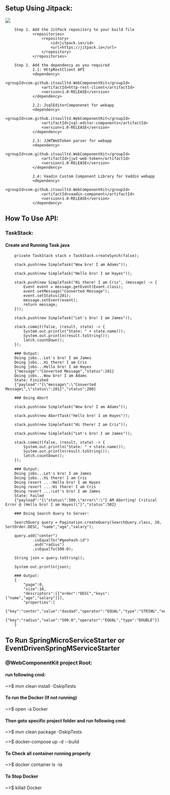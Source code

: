 ## Setup Using Jitpack:

[![](https://jitpack.io/v/itsoulltd/WebComponentKit.svg)](https://jitpack.io/#itsoulltd/WebComponentKit/1.0-RELEASE)

        Step 1. Add the JitPack repository to your build file
                <repositories>
                    <repository>
                        <id>jitpack.io</id>
                        <url>https://jitpack.io</url>
                    </repository>
                </repositories>
                
        Step 2. Add the dependency as you required
                2.1: HttpRestClient API
                <dependency>
                    <groupId>com.github.itsoulltd.WebComponentKit</groupId>
                    <artifactId>http-rest-client</artifactId>
                    <version>1.0-RELEASE</version>
                </dependency>
                
                2.2: JsqlEditorComponenet for webapp
                <dependency>
                    <groupId>com.github.itsoulltd.WebComponentKit</groupId>
                    <artifactId>jsql-editor-components</artifactId>
                    <version>1.0-RELEASE</version>
                </dependency>
                
                2.3: JJWTWebToken parser for webapp
                <dependency>
                    <groupId>com.github.itsoulltd.WebComponentKit</groupId>
                    <artifactId>jjwt-web-token</artifactId>
                    <version>1.0-RELEASE</version>
                </dependency>

                2.4: Vaadin Custom Component Library for Vaddin webapp
                <dependency>
                    <groupId>com.github.itsoulltd.WebComponentKit</groupId>
                    <artifactId>vaadin-component</artifactId>
                    <version>1.0-RELEASE</version>
                </dependency>
                
## How To Use API:

### TaskStack:

#### Create and Running Task.java

        private TaskStack stack = TaskStack.createSynch(false);
        
        stack.push(new SimpleTask("Wow bro! I am Adams"));
        
        stack.push(new SimpleTask("Hello bro! I am Hayes"));
        
        stack.push(new SimpleTask("Hi there! I am Cris", (message) -> {
            Event event = message.getEvent(Event.class);
            event.setMessage("Converted Message");
            event.setStatus(201);
            message.setEvent(event);
            return message;
        }));
        
        stack.push(new SimpleTask("Let's bro! I am James"));
        
        stack.commit(false, (result, state) -> {
            System.out.println("State: " + state.name());
            System.out.println(result.toString());
            latch.countDown();
        });
        
        ### Output:
        Doing jobs...Let's bro! I am James
        Doing jobs...Hi there! I am Cris
        Doing jobs...Hello bro! I am Hayes
        {"message":"Converted Message","status":201}
        Doing jobs...Wow bro! I am Adams
        State: Finished
        {"payload":"{\"message\":\"Converted Message\",\"status\":201}","status":200}
        
        ### Doing Abort
        
        stack.push(new SimpleTask("Wow bro! I am Adams"));
        
        stack.push(new AbortTask("Hello bro! I am Hayes"));
        
        stack.push(new SimpleTask("Hi there! I am Cris"));
        
        stack.push(new SimpleTask("Let's bro! I am James"));
        
        stack.commit(false, (result, state) -> {
            System.out.println("State: " + state.name());
            System.out.println(result.toString());
            latch.countDown();
        });
        
        ### Output:
        Doing jobs...Let's bro! I am James
        Doing jobs...Hi there! I am Cris
        Doing revert ...:Hello bro! I am Hayes
        Doing revert ...:Hi there! I am Cris
        Doing revert ...:Let's bro! I am James
        State: Failed
        {"payload":"{\"status\":500,\"error\":\"I AM Aborting! Critical Error @ (Hello bro! I am Hayes)\"}","status":502}
        
        ### Doing Search Query to Server:
        
        SearchQuery query = Pagination.createQuery(SearchQuery.class, 10, SortOrder.DESC, "name","age","salary");
        
        query.add("center")
                .isEqualTo("#geohash-id")
                .and("radius")
                .isEqualTo(500.0);

        String json = query.toString();
        
        System.out.println(json);
        
        ### Output:
        {   
            "page":0,
            "size":10,
            "descriptors":[{"order":"DESC","keys":["name","age","salary"]}],
            "properties":[
                {"key":"center","value":"dasdad","operator":"EQUAL","type":"STRING","nextKey":"radius","logic":"AND"},
                {"key":"radius","value":"500.0","operator":"EQUAL","type":"DOUBLE"}]
        }
        

## To Run SpringMicroServiceStarter or EventDrivenSpringMServiceStarter

### @WebComponentKit project Root:
#### run following cmd:
~>$ mvn clean install -DskipTests

#### To run the Docker (If not running)
~>$ open -a Docker

#### Then goto specific project folder and run following cmd:
~>$ mvn clean package -DskipTests

~>$ docker-compose up -d --build

#### To Check all container running properly
~>$ docker container ls -la

#### To Stop Docker
~>$ killall Docker

